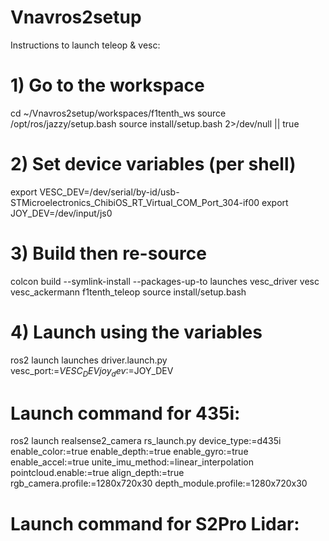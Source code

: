 # Vnavros2setup

Instructions to launch teleop & vesc:
# 1) Go to the workspace
cd ~/Vnavros2setup/workspaces/f1tenth_ws
source /opt/ros/jazzy/setup.bash
source install/setup.bash 2>/dev/null || true

# 2) Set device variables (per shell)
export VESC_DEV=/dev/serial/by-id/usb-STMicroelectronics_ChibiOS_RT_Virtual_COM_Port_304-if00
export JOY_DEV=/dev/input/js0

# 3) Build then re-source
colcon build --symlink-install --packages-up-to launches vesc_driver vesc vesc_ackermann f1tenth_teleop
source install/setup.bash

# 4) Launch using the variables
ros2 launch launches driver.launch.py vesc_port:=$VESC_DEV joy_dev:=$JOY_DEV



# Launch command for 435i:
ros2 launch realsense2_camera rs_launch.py device_type:=d435i enable_color:=true enable_depth:=true enable_gyro:=true enable_accel:=true unite_imu_method:=linear_interpolation pointcloud.enable:=true align_depth:=true rgb_camera.profile:=1280x720x30 depth_module.profile:=1280x720x30





# Launch command for S2Pro Lidar:


